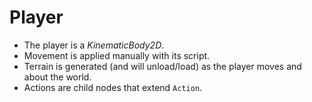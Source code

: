 # Player

- The player is a *KinematicBody2D*.
- Movement is applied manually with its script.
- Terrain is generated (and will unload/load) as the player moves and about the world.
- Actions are child nodes that extend `Action`.
